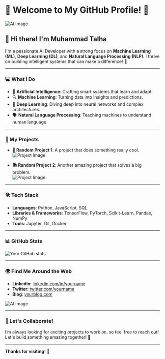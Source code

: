 # 🌟 Welcome to My GitHub Profile! 🌟

![AI Image]([https://media.giphy.com/media/3o7btPfhje3l8iN5HG/giphy.gif](https://i.giphy.com/media/v1.Y2lkPTc5MGI3NjExa2p3ZDNrZGo4czB4M2V4ZnI3eGdkMnhndXNyNHpmZTl6Y245b2M5bSZlcD12MV9pbnRlcm5hbF9naWZfYnlfaWQmY3Q9dg/M16EnP70Vd6abjtsJT/giphy.gif))

## 👋 Hi there! I'm Muhammad Talha

I'm a passionate AI Developer with a strong focus on **Machine Learning (ML)**, **Deep Learning (DL)**, and **Natural Language Processing (NLP)**. I thrive on building intelligent systems that can make a difference! 🚀

---

### 💻 What I Do
- 🧠 **Artificial Intelligence**: Crafting smart systems that learn and adapt.
- 🔍 **Machine Learning**: Turning data into insights and predictions.
- 🌊 **Deep Learning**: Diving deep into neural networks and complex architectures.
- 🗣️ **Natural Language Processing**: Teaching machines to understand human language.

---

### 🚀 My Projects
- **🔬 Random Project 1**: A project that does something really cool.  
  ![Project Image](https://via.placeholder.com/150)

- **📚 Random Project 2**: Another amazing project that solves a big problem.  
  ![Project Image](https://via.placeholder.com/150)

---

### 🛠️ Tech Stack
- **Languages**: Python, JavaScript, SQL
- **Libraries & Frameworks**: TensorFlow, PyTorch, Scikit-Learn, Pandas, NumPy
- **Tools**: Jupyter, Git, Docker

---

### 📊 GitHub Stats
![Your GitHub stats](https://github-readme-stats.vercel.app/api?username=yourusername&show_icons=true&theme=radical)

---

### 🌍 Find Me Around the Web
- **LinkedIn**: [linkedin.com/in/yourname](https://linkedin.com/in/yourname)
- **Twitter**: [twitter.com/yourname](https://twitter.com/yourname)
- **Blog**: [yourblog.com](https://yourblog.com)

![AI Image](https://media.giphy.com/media/26tn33aiTi1jkl6H6/giphy.gif)

---

### 🌱 Let's Collaborate!
I’m always looking for exciting projects to work on, so feel free to reach out! Let's build something amazing together! 🤝

---

**Thanks for visiting!** 🌟
